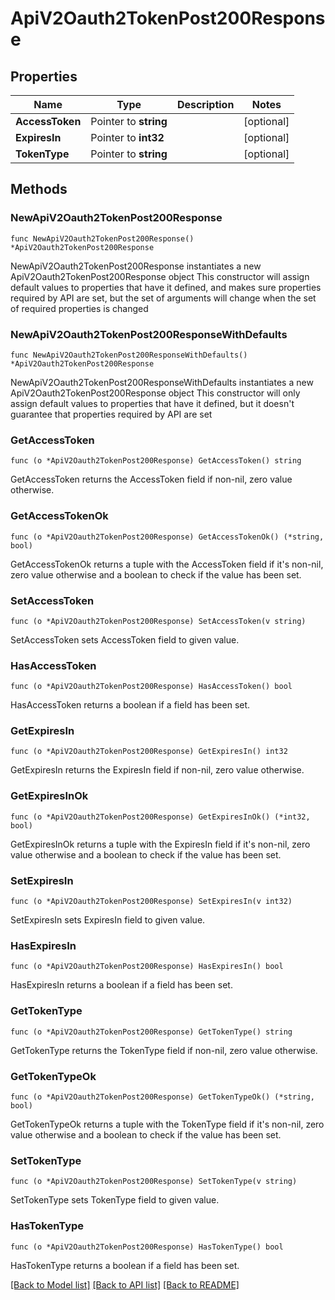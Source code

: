 # ApiV2Oauth2TokenPost200Response

## Properties

Name | Type | Description | Notes
------------ | ------------- | ------------- | -------------
**AccessToken** | Pointer to **string** |  | [optional] 
**ExpiresIn** | Pointer to **int32** |  | [optional] 
**TokenType** | Pointer to **string** |  | [optional] 

## Methods

### NewApiV2Oauth2TokenPost200Response

`func NewApiV2Oauth2TokenPost200Response() *ApiV2Oauth2TokenPost200Response`

NewApiV2Oauth2TokenPost200Response instantiates a new ApiV2Oauth2TokenPost200Response object
This constructor will assign default values to properties that have it defined,
and makes sure properties required by API are set, but the set of arguments
will change when the set of required properties is changed

### NewApiV2Oauth2TokenPost200ResponseWithDefaults

`func NewApiV2Oauth2TokenPost200ResponseWithDefaults() *ApiV2Oauth2TokenPost200Response`

NewApiV2Oauth2TokenPost200ResponseWithDefaults instantiates a new ApiV2Oauth2TokenPost200Response object
This constructor will only assign default values to properties that have it defined,
but it doesn't guarantee that properties required by API are set

### GetAccessToken

`func (o *ApiV2Oauth2TokenPost200Response) GetAccessToken() string`

GetAccessToken returns the AccessToken field if non-nil, zero value otherwise.

### GetAccessTokenOk

`func (o *ApiV2Oauth2TokenPost200Response) GetAccessTokenOk() (*string, bool)`

GetAccessTokenOk returns a tuple with the AccessToken field if it's non-nil, zero value otherwise
and a boolean to check if the value has been set.

### SetAccessToken

`func (o *ApiV2Oauth2TokenPost200Response) SetAccessToken(v string)`

SetAccessToken sets AccessToken field to given value.

### HasAccessToken

`func (o *ApiV2Oauth2TokenPost200Response) HasAccessToken() bool`

HasAccessToken returns a boolean if a field has been set.

### GetExpiresIn

`func (o *ApiV2Oauth2TokenPost200Response) GetExpiresIn() int32`

GetExpiresIn returns the ExpiresIn field if non-nil, zero value otherwise.

### GetExpiresInOk

`func (o *ApiV2Oauth2TokenPost200Response) GetExpiresInOk() (*int32, bool)`

GetExpiresInOk returns a tuple with the ExpiresIn field if it's non-nil, zero value otherwise
and a boolean to check if the value has been set.

### SetExpiresIn

`func (o *ApiV2Oauth2TokenPost200Response) SetExpiresIn(v int32)`

SetExpiresIn sets ExpiresIn field to given value.

### HasExpiresIn

`func (o *ApiV2Oauth2TokenPost200Response) HasExpiresIn() bool`

HasExpiresIn returns a boolean if a field has been set.

### GetTokenType

`func (o *ApiV2Oauth2TokenPost200Response) GetTokenType() string`

GetTokenType returns the TokenType field if non-nil, zero value otherwise.

### GetTokenTypeOk

`func (o *ApiV2Oauth2TokenPost200Response) GetTokenTypeOk() (*string, bool)`

GetTokenTypeOk returns a tuple with the TokenType field if it's non-nil, zero value otherwise
and a boolean to check if the value has been set.

### SetTokenType

`func (o *ApiV2Oauth2TokenPost200Response) SetTokenType(v string)`

SetTokenType sets TokenType field to given value.

### HasTokenType

`func (o *ApiV2Oauth2TokenPost200Response) HasTokenType() bool`

HasTokenType returns a boolean if a field has been set.


[[Back to Model list]](../README.md#documentation-for-models) [[Back to API list]](../README.md#documentation-for-api-endpoints) [[Back to README]](../README.md)


